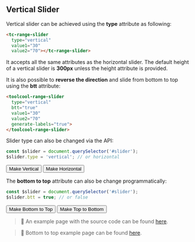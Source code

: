 ## Vertical Slider

<div data-examples="vertical"></div>  

Vertical slider can be achieved using the **type** attribute as following:

```html
<tc-range-slider 
  type="vertical"
  value1="30"
  value2="70"></tc-range-slider>
```
 
<div class="my-12 flex flex-col items-center">
    <tc-range-slider
        type="vertical"
        value1="30"
        value2="70"
        generate-labels="true"></tc-range-slider>
</div>

It accepts all the same attributes as the horizontal slider. The default height of a vertical slider is **300px** unless the height attribute is provided.
  
It is also possible to **reverse the direction** and slide from bottom to top using the **btt** attribute:

```html
<toolcool-range-slider 
  type="vertical" 
  btt="true"
  value1="30"
  value2="70"
  generate-labels="true">
</toolcool-range-slider>
```

<div class="my-12 flex flex-col items-center">
    <tc-range-slider
        type="vertical"
        value1="30"
        value2="70"
        btt="true"
        generate-labels="true"></tc-range-slider>
</div>

Slider type can also be changed via the API:

```js
const $slider = document.querySelector('#slider');
$slider.type = 'vertical'; // or horizontal
```

<div class="my-12 flex flex-col items-center">
    <tc-range-slider
        id="slider-14"
        theme="glass"
        css-links="/js/index.{% js-hash %}.css"
        value1="30"
        value2="70"
        pointer-width="1.5rem"
        pointer-height="1.5rem"
        generate-labels="true"
        round="0"></tc-range-slider>
    <div class="flex flex-col gap-4 items-center mt-8">
        <button id="vertical-btn" type="button" class="group inline-flex items-center h-9 rounded-full text-sm font-semibold whitespace-nowrap px-3 focus:outline-none focus:ring-2 bg-sky-50 text-sky-600 hover:bg-sky-100 hover:text-sky-700 focus:ring-sky-600 mx-2 justify-center">Make Vertical</button>
        <button id="horizontal-btn" type="button" class="group inline-flex items-center h-9 rounded-full text-sm font-semibold whitespace-nowrap px-3 focus:outline-none focus:ring-2 bg-sky-50 text-sky-600 hover:bg-sky-100 hover:text-sky-700 focus:ring-sky-600 mx-2 justify-center">Make Horizontal</button>
    </div> 
</div>   

The **bottom to top** attribute can also be change programmatically:

```js
const $slider = document.querySelector('#slider');
$slider.btt = true; // or false
```

<div class="my-12 flex flex-col items-center">
    <tc-range-slider 
        id="slider-14_2"
        type="vertical"
        theme="glass"
        css-links="/js/index.{% js-hash %}.css"
        value1="30"
        value2="70"
        pointer-width="1.5rem"
        pointer-height="1.5rem"
        generate-labels="true"
        round="0"></tc-range-slider>
    <div class="flex flex-col gap-4 items-center mt-8">
        <button id="btt-btn" type="button" class="group inline-flex items-center h-9 rounded-full text-sm font-semibold whitespace-nowrap px-3 focus:outline-none focus:ring-2 bg-sky-50 text-sky-600 hover:bg-sky-100 hover:text-sky-700 focus:ring-sky-600 mx-2 justify-center">Make Bottom to Top</button>
        <button id="ttb-btn" type="button" class="group inline-flex items-center h-9 rounded-full text-sm font-semibold whitespace-nowrap px-3 focus:outline-none focus:ring-2 bg-sky-50 text-sky-600 hover:bg-sky-100 hover:text-sky-700 focus:ring-sky-600 mx-2 justify-center">Make Top to Bottom</button>
    </div> 
</div>  

> :pushpin: An example page with the source code can be found [here](https://github.com/mzusin/toolcool-range-slider/blob/main/examples/4-vertical-sliders.html).

> :pushpin: Bottom to top example page can be found [here](https://github.com/mzusin/toolcool-range-slider/blob/main/examples/11-bottom-to-top.html).
